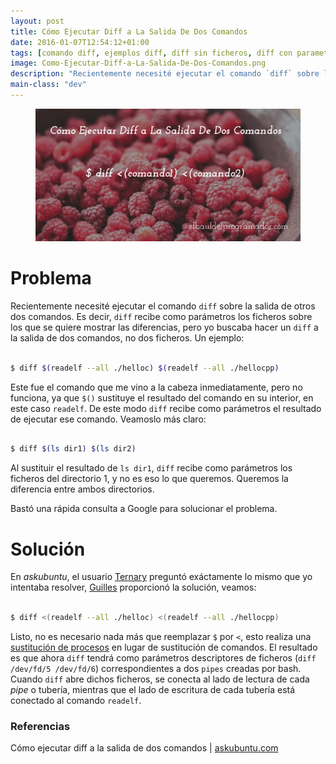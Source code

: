 ```yaml
---
layout: post
title: Cómo Ejecutar Diff a La Salida De Dos Comandos
date: 2016-01-07T12:54:12+01:00
tags: [comando diff, ejemplos diff, diff sin ficheros, diff con parametros, diff salida dos comandos, diff tuberías, diff pipes]
image: Como-Ejecutar-Diff-a-La-Salida-De-Dos-Comandos.png
description: "Recientemente necesité ejecutar el comando `diff` sobre la salida de otros dos comandos. Es decir, `diff` recibe como parámetros los ficheros sobre los que se quiere mostrar las diferencias, pero yo buscaba hacer un `diff` a la salida de dos comandos, no dos ficheros."
main-class: "dev"
---
```

<figure>
  <a href="/assets/img/Como-Ejecutar-Diff-a-La-Salida-De-Dos-Comandos.png"><img src="/assets/img/Como-Ejecutar-Diff-a-La-Salida-De-Dos-Comandos.png" title="{{ page.title }}" alt="{{ page.title }}" /></a>
</figure>

# Problema

Recientemente necesité ejecutar el comando `diff` sobre la salida de otros dos comandos. Es decir, `diff` recibe como parámetros los ficheros sobre los que se quiere mostrar las diferencias, pero yo buscaba hacer un `diff` a la salida de dos comandos, no dos ficheros. Un ejemplo:

<!--ad-->

```bash

$ diff $(readelf --all ./helloc) $(readelf --all ./hellocpp)

```

Este fue el comando que me vino a la cabeza inmediatamente, pero no funciona, ya que `$()` sustituye el resultado del comando en su interior, en este caso `readelf`. De este modo `diff` recibe como parámetros el resultado de ejecutar ese comando. Veamoslo más claro:

```bash

$ diff $(ls dir1) $(ls dir2)

```

Al sustituir el resultado de `ls dir1`, `diff` recibe como parámetros los ficheros del directorio 1, y no es eso lo que queremos. Queremos la diferencia entre ambos directorios.

Bastó una rápida consulta a Google para solucionar el problema.

# Solución

En _askubuntu_, el usuario <a href="http://askubuntu.com/users/23949/ternary" target="_blank" title="Ternary url">Ternary</a> preguntó exáctamente lo mismo que yo intentaba resolver, <a href="http://askubuntu.com/users/1059/gilles" target="_blank" title="Guilles home">Guilles</a> proporcionó la solución, veamos:

```bash

$ diff <(readelf --all ./helloc) <(readelf --all ./hellocpp)

```

Listo, no es necesario nada más que reemplazar `$` por `<`, esto realiza una <a href="http://www.gnu.org/software/bash/manual/bash.html#Process-Substitution" target="_blank" title="Manual gnu">sustitución de procesos</a> en lugar de sustitución de comandos. El resultado es que ahora `diff` tendrá como parámetros descriptores de ficheros (`diff /dev/fd/5 /dev/fd/6`) correspondientes a dos `pipes` creadas por bash. Cuando `diff` abre dichos ficheros, se conecta al lado de lectura de cada _pipe_ o tubería, mientras que el lado de escritura de cada tubería está conectado al comando `readelf`.

### Referencias

Cómo ejecutar diff a la salida de dos comandos | [askubuntu.com](http://askubuntu.com/questions/229447/how-do-i-diff-the-output-of-two-commands "How do I diff the output of two commands")
